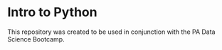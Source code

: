 # Intro to Python
This repository was created to be used in conjunction with the PA Data Science Bootcamp. 
